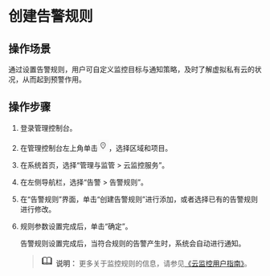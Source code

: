 # 创建告警规则<a name="vpc010014"></a>

## 操作场景<a name="section1959412915539"></a>

通过设置告警规则，用户可自定义监控目标与通知策略，及时了解虚拟私有云的状况，从而起到预警作用。

## 操作步骤<a name="section142817495569"></a>

1.  登录管理控制台。


1.  在管理控制台左上角单击![](figures/icon-region.png)，选择区域和项目。
2.  在系统首页，选择“管理与监管 \> 云监控服务”。
3.  在左侧导航栏，选择“告警 \> 告警规则”。
4.  在“告警规则”界面，单击“创建告警规则”进行添加，或者选择已有的告警规则进行修改。
5.  规则参数设置完成后，单击“确定”。

    告警规则设置完成后，当符合规则的告警产生时，系统会自动进行通知。

    >![](public_sys-resources/icon-note.gif) **说明：** 
    >更多关于监控规则的信息，请参见[《云监控用户指南》](https://support.huaweicloud.com/ces/index.html)。


